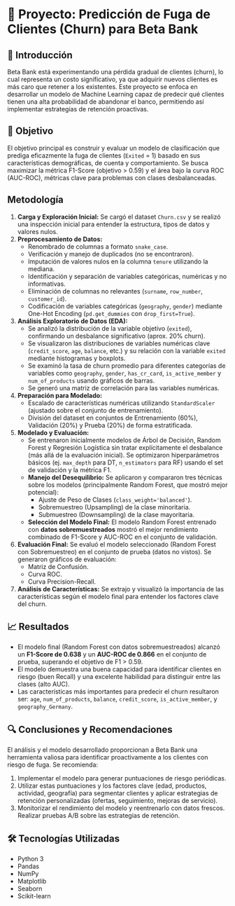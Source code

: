 # 📌 Proyecto: Predicción de Fuga de Clientes (Churn) para Beta Bank

## 📝 Introducción

Beta Bank está experimentando una pérdida gradual de clientes (churn), lo cual representa un costo significativo, ya que adquirir nuevos clientes es más caro que retener a los existentes. Este proyecto se enfoca en desarrollar un modelo de Machine Learning capaz de predecir qué clientes tienen una alta probabilidad de abandonar el banco, permitiendo así implementar estrategias de retención proactivas.

## 🎯 Objetivo

El objetivo principal es construir y evaluar un modelo de clasificación que prediga eficazmente la fuga de clientes (`Exited` = 1) basado en sus características demográficas, de cuenta y comportamiento. Se busca maximizar la métrica F1-Score (objetivo > 0.59) y el área bajo la curva ROC (AUC-ROC), métricas clave para problemas con clases desbalanceadas.

## Metodología

1.  **Carga y Exploración Inicial:** Se cargó el dataset `Churn.csv` y se realizó una inspección inicial para entender la estructura, tipos de datos y valores nulos.
2.  **Preprocesamiento de Datos:**
    *   Renombrado de columnas a formato `snake_case`.
    *   Verificación y manejo de duplicados (no se encontraron).
    *   Imputación de valores nulos en la columna `tenure` utilizando la mediana.
    *   Identificación y separación de variables categóricas, numéricas y no informativas.
    *   Eliminación de columnas no relevantes (`surname`, `row_number`, `customer_id`).
    *   Codificación de variables categóricas (`geography`, `gender`) mediante One-Hot Encoding (`pd.get_dummies` con `drop_first=True`).
3.  **Análisis Exploratorio de Datos (EDA):**
    *   Se analizó la distribución de la variable objetivo (`exited`), confirmando un desbalance significativo (aprox. 20% churn).
    *   Se visualizaron las distribuciones de variables numéricas clave (`credit_score`, `age`, `balance`, etc.) y su relación con la variable `exited` mediante histogramas y boxplots.
    *   Se examinó la tasa de churn promedio para diferentes categorías de variables como `geography`, `gender`, `has_cr_card`, `is_active_member` y `num_of_products` usando gráficos de barras.
    *   Se generó una matriz de correlación para las variables numéricas.
4.  **Preparación para Modelado:**
    *   Escalado de características numéricas utilizando `StandardScaler` (ajustado sobre el conjunto de entrenamiento).
    *   División del dataset en conjuntos de Entrenamiento (60%), Validación (20%) y Prueba (20%) de forma estratificada.
5.  **Modelado y Evaluación:**
    *   Se entrenaron inicialmente modelos de Árbol de Decisión, Random Forest y Regresión Logística sin tratar explícitamente el desbalance (más allá de la evaluación inicial). Se optimizaron hiperparámetros básicos (ej. `max_depth` para DT, `n_estimators` para RF) usando el set de validación y la métrica F1.
    *   **Manejo del Desequilibrio:** Se aplicaron y compararon tres técnicas sobre los modelos (principalmente Random Forest, que mostró mejor potencial):
        *   Ajuste de Peso de Clases (`class_weight='balanced'`).
        *   Sobremuestreo (Upsampling) de la clase minoritaria.
        *   Submuestreo (Downsampling) de la clase mayoritaria.
    *   **Selección del Modelo Final:** El modelo Random Forest entrenado con **datos sobremuestreados** mostró el mejor rendimiento combinado de F1-Score y AUC-ROC en el conjunto de validación.
6.  **Evaluación Final:** Se evaluó el modelo seleccionado (Random Forest con Sobremuestreo) en el conjunto de prueba (datos no vistos). Se generaron gráficos de evaluación:
    *   Matriz de Confusión.
    *   Curva ROC.
    *   Curva Precision-Recall.
7.  **Análisis de Características:** Se extrajo y visualizó la importancia de las características según el modelo final para entender los factores clave del churn.

## 📈 Resultados

*   El modelo final (Random Forest con datos sobremuestreados) alcanzó un **F1-Score de 0.638** y un **AUC-ROC de 0.866** en el conjunto de prueba, superando el objetivo de F1 > 0.59.
*   El modelo demuestra una buena capacidad para identificar clientes en riesgo (buen Recall) y una excelente habilidad para distinguir entre las clases (alto AUC).
*   Las características más importantes para predecir el churn resultaron ser: `age`, `num_of_products`, `balance`, `credit_score`, `is_active_member`, y `geography_Germany`.

## 🔍 Conclusiones y Recomendaciones

El análisis y el modelo desarrollado proporcionan a Beta Bank una herramienta valiosa para identificar proactivamente a los clientes con riesgo de fuga. Se recomienda:

1.  Implementar el modelo para generar puntuaciones de riesgo periódicas.
2.  Utilizar estas puntuaciones y los factores clave (edad, productos, actividad, geografía) para segmentar clientes y aplicar estrategias de retención personalizadas (ofertas, seguimiento, mejoras de servicio).
3.  Monitorizar el rendimiento del modelo y reentrenarlo con datos frescos. Realizar pruebas A/B sobre las estrategias de retención.

## 🛠 Tecnologías Utilizadas

*   Python 3
*   Pandas
*   NumPy
*   Matplotlib
*   Seaborn
*   Scikit-learn
